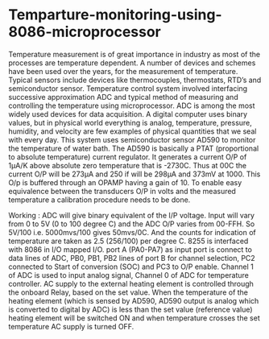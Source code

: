 # Temparture-monitoring-using-8086-microprocessor
Temperature measurement is of great importance in industry as most of the processes are temperature dependent. A number of devices and schemes have been used over the years, for the measurement of temperature. Typical sensors include devices like thermocouples, thermostats, RTD’s and semiconductor sensor. 
Temperature control system involved interfacing successive approximation ADC and typical method of measuring and controlling the temperature using microprocessor. ADC is among the most widely used devices for data acquisition. A digital computer uses binary values, but in physical world everything is analog, temperature, pressure, humidity, and velocity are few examples of physical quantities that we seal with every day.
This system uses semiconductor sensor AD590 to monitor the temperature of water bath. The AD590 is basically a PTAT (proportional to absolute temperature) current regulator. It generates a current O/P of 1µA/K above absolute zero temperature that is -2730C. Thus at 00C the current O/P will be 273µA and 250 if will be 298µA and 373mV at 1000. This O/p is buffered through an OPAMP having a gain of 10. To enable easy equivalence between the transducers O/P in volts and the measured temperature a calibration procedure needs to be done.



Working :
ADC will give binary equivalent of the I/P voltage. Input will vary from 0 to 5V (0 to 100 degree C) and the ADC O/P varies from 00-FFH. So 5V/100 i.e. 5000mvs/100 gives 50mvs/0C. And the counts for indication of temperature are taken as 2.5 (256/100) per degree C.
8255 is interfaced with 8086 in I/O mapped I/O. port A (PA0-PA7) as input port is connect to data lines of ADC, PB0, PB1, PB2 lines of port B for channel selection, PC2 connected to Start of conversion (SOC) and PC3 to O/P enable. Channel 1 of ADC is used to input analog signal, Channel 0 of ADC for temperature controller. 
AC supply to the external heating element is controlled through the onboard Relay, based on the set value. When the temperature of the heating element (which is sensed by AD590, AD590 output is analog which is converted to digital by ADC) is less than the set value (reference value) heating element will be switched ON and when temperature crosses the set temperature AC supply is turned OFF.
